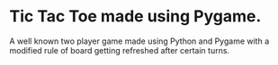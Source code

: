 # Tic Tac Toe made using Pygame.
A well known two player game made using Python and Pygame with a modified rule of board getting refreshed after certain turns.
